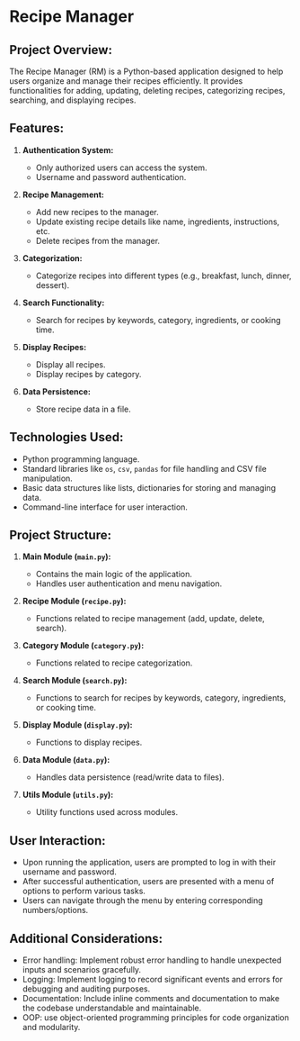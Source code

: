 #  Recipe Manager

## Project Overview:
The  Recipe Manager (RM) is a Python-based application designed to help users organize and manage their recipes efficiently. It provides functionalities for adding, updating, deleting recipes, categorizing recipes, searching, and displaying recipes.

## Features:
1. **Authentication System:**
    - Only authorized users can access the system.
    - Username and password authentication.

2. **Recipe Management:**
    - Add new recipes to the manager.
    - Update existing recipe details like name, ingredients, instructions, etc.
    - Delete recipes from the manager.

3. **Categorization:**
    - Categorize recipes into different types (e.g., breakfast, lunch, dinner, dessert).

4. **Search Functionality:**
    - Search for recipes by keywords, category, ingredients, or cooking time.

5. **Display Recipes:**
    - Display all recipes.
    - Display recipes by category.

6. **Data Persistence:**
    - Store recipe data in a file.

## Technologies Used:
- Python programming language.
- Standard libraries like `os`, `csv`, `pandas` for file handling and CSV file manipulation.
- Basic data structures like lists, dictionaries for storing and managing data.
- Command-line interface for user interaction.

## Project Structure:
1. **Main Module (`main.py`):**
    - Contains the main logic of the application.
    - Handles user authentication and menu navigation.

2. **Recipe Module (`recipe.py`):**
    - Functions related to recipe management (add, update, delete, search).

3. **Category Module (`category.py`):**
    - Functions related to recipe categorization.

4. **Search Module (`search.py`):**
    - Functions to search for recipes by keywords, category, ingredients, or cooking time.

5. **Display Module (`display.py`):**
    - Functions to display recipes.

6. **Data Module (`data.py`):**
    - Handles data persistence (read/write data to files).

7. **Utils Module (`utils.py`):**
    - Utility functions used across modules.

## User Interaction:
- Upon running the application, users are prompted to log in with their username and password.
- After successful authentication, users are presented with a menu of options to perform various tasks.
- Users can navigate through the menu by entering corresponding numbers/options.

## Additional Considerations:
- Error handling: Implement robust error handling to handle unexpected inputs and scenarios gracefully.
- Logging: Implement logging to record significant events and errors for debugging and auditing purposes.
- Documentation: Include inline comments and documentation to make the codebase understandable and maintainable.
- OOP: use object-oriented programming principles for code organization and modularity.
